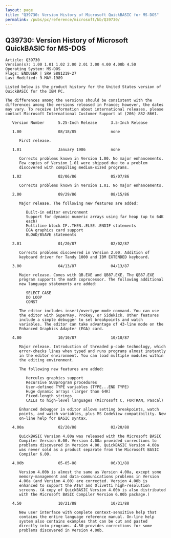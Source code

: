 ```yaml
---
layout: page
title: "Q39730: Version History of Microsoft QuickBASIC for MS-DOS"
permalink: /pubs/pc/reference/microsoft/kb/Q39730/
---
```


## Q39730: Version History of Microsoft QuickBASIC for MS-DOS

	Article: Q39730
	Version(s): 1.00 1.01 1.02 2.00 2.01 3.00 4.00 4.00b 4.50
	Operating System: MS-DOS
	Flags: ENDUSER | SR# S881219-27
	Last Modified: 9-MAY-1989
	
	Listed below is the product history for the United States version of
	QuickBASIC for the IBM PC.
	
	The differences among the versions should be consistent with the
	differences among the versions released in France; however, the dates
	may vary. To receive information about international releases, please
	contact Microsoft International Customer Support at (206) 882-8661.
	
	   Version Number      5.25-Inch Release      3.5-Inch Release
	
	   1.00                08/18/85               none
	
	      First release.
	
	   1.01                January 1986           none
	
	      Corrects problems known in Version 1.00. No major enhancements.
	      Few copies of Version 1.01 were shipped due to a problem
	      discovered with compiling medium-sized programs.
	
	   1.02                02/06/86               05/07/86
	
	      Corrects problems known in Version 1.01. No major enhancements.
	
	   2.00                09/29/86               08/15/86
	
	      Major release. The following new features are added:
	
	         Built-in editor environment
	         Support for dynamic numeric arrays using far heap (up to 64K
	         each)
	         Multiline block IF..THEN..ELSE..ENDIF statements
	         EGA graphics card support
	         BLOAD/BSAVE statements
	
	   2.01                01/20/87               02/02/87
	
	      Corrects problems discovered in Version 2.00. Addition of
	      keyboard driver for Tandy 1000 and IBM EXTENDED keyboard.
	
	   3.00                04/13/87               04/13/87
	
	      Major release. Comes with QB.EXE and QB87.EXE. The QB87.EXE
	      program supports the math coprocessor. The following additional
	      new language statements are added:
	
	         SELECT CASE
	         DO LOOP
	         CONST
	
	      The editor includes insert/overtype mode command. You can use
	      the editor with SuperKey, Prokey, or Sidekick. Other features
	      include a simple debugger to set breakpoints and watch
	      variables. The editor can take advantage of 43-line mode on the
	      Enhanced Graphics Adapter (EGA) card.
	
	   4.00                10/10/87               10/10/87
	
	      Major release. Introduction of threaded p-code technology, which
	      error-checks lines when typed and runs programs almost instantly
	      in the editor environment. You can load multiple modules within
	      the editing environment.
	
	      The following new features are added:
	
	         Hercules graphics support
	         Recursive SUBprogram procedures
	         User-defined TYPE variables (TYPE...END TYPE)
	         Huge dynamic arrays (larger than 64K)
	         Fixed-length strings
	         CALLs to high-level languages (Microsoft C, FORTRAN, Pascal)
	
	      Enhanced debugger in editor allows setting breakpoints, watch
	      points, and watch variables, plus MS CodeView compatibility. New
	      on-line help for BASIC syntax.
	
	   4.00a               02/20/88               02/20/88
	
	      QuickBASIC Version 4.00a was released with the Microsoft BASIC
	      Compiler Version 6.00. Version 4.00a provided corrections to
	      problems discovered in Version 4.00. QuickBASIC Version 4.00a
	      was never sold as a product separate from the Microsoft BASIC
	      Compiler 6.00.
	
	   4.00b               05-05-88               06/01/88
	
	      Version 4.00b is almost the same as Version 4.00a, except some
	      memory-management and data-communications problems in Version
	      4.00a (and Version 4.00) are corrected. Version 4.00b is
	      enhanced to support the AT&T and Olivetti high-resolution
	      screens. (A copy of QuickBASIC Version 4.00b is also distributed
	      with the Microsoft BASIC Compiler Version 6.00b package.)
	
	   4.50                10/21/88               10/21/88
	
	      New user interface with complete context-sensitive help that
	      contains the entire language reference manual. On-line help
	      system also contains examples that can be cut and pasted
	      directly into programs. 4.50 provides corrections for some
	      problems discovered in Version 4.00b.
